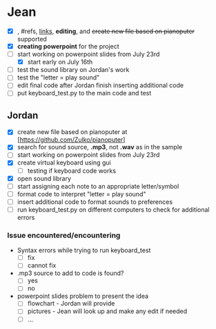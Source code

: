 # Jean
- [x] , #refs, [links](), **editing**, and <del>create new file based on pianoputer</del> supported
- [x] **creating powerpoint** for the project
- [ ] start working on powerpoint slides from July 23rd
    -[x] start early on July 16th
- [ ] test the sound library on Jordan's work
- [ ] test the "letter = play sound" 
- [ ] edit final code after Jordan finish inserting additional code
- [ ] put keyboard_test.py to the main code and test
## Jordan
- [x] create new file based on pianoputer at [https://github.com/Zulko/pianoputer]
- [x] search for sound source, **.mp3**, not **.wav** as in the sample
- [ ] start working on powerpoint slides from July 23rd
- [x] create virtual keyboard using gui
    - [ ] testing if keyboard code works
- [x] open sound library 
- [ ] start assigning each note to an appropriate letter/symbol
- [ ] format code to interpret "letter = play sound"
- [ ] insert additional code to format sounds to preferences
- [ ] run keyboard_test.py on different computers to check for additional errors
### Issue encountered/encountering 
- Syntax errors while trying to run keyboard_test
    - [ ] fix 
    - [ ] cannot fix
- .mp3 source to add to code is found?
    - [ ] yes
    - [ ] no
- powerpoint slides problem to present the idea
    - [ ] flowchart - Jordan will provide
    - [ ] pictures - Jean will look up and make any edit if needed
    - [ ] ...
